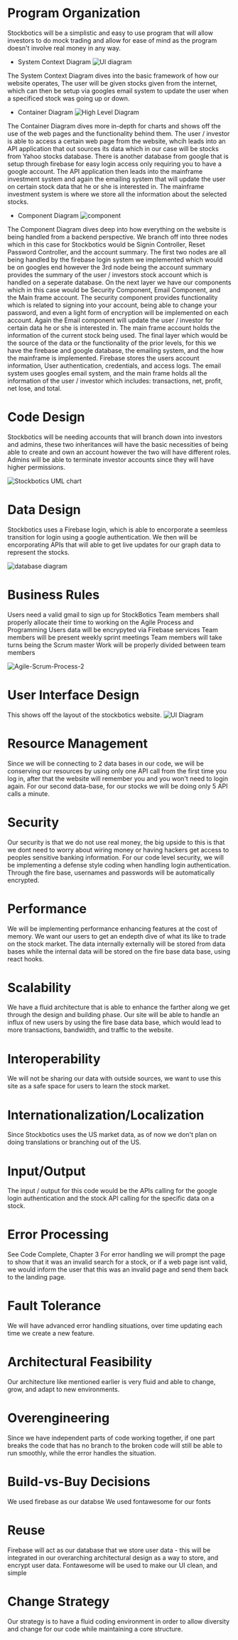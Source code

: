 
# Program Organization

Stockbotics will be a simplistic and easy to use program that will allow investors to do mock trading and allow for ease of mind as the program doesn't involve real money in any way.

- System Context Diagram
![UI diagram](https://user-images.githubusercontent.com/44210814/108262352-d291b500-7132-11eb-8ea7-6e9246d30d6f.png)

The System Context Diagram dives into the basic framework of how our website operates, The user will be given stocks given from the internet, which can then be setup via googles email system to update the user when a specificed stock was going up or down.

 - Container Diagram
![High Level Diagram](https://user-images.githubusercontent.com/44210814/107901700-54ef5e80-6f12-11eb-9e35-3f53727e791a.png)

The Container Diagram dives more in-depth for charts and shows off the use of the web pages and the functionality behind them. The user / investor is able to access a certain web page from the website, whcih leads into an API application that out sources its data which in our case will be stocks from Yahoo stocks database. There is another database from google that is setup through firebase for easy login access only requiring you to have a google account. The API application then leads into the mainframe investment system and again the emailing system that will update the user on certain stock data that he or she is interested in. The mainframe investment system is where we store all the information about the selected stocks.


 - Component Diagram
![component](https://user-images.githubusercontent.com/44210814/108637508-fb7ab880-7458-11eb-8b9f-d4585c1cfe60.png)

The Component Diagram dives deep into how everything on the website is being handled from a backend perspective. We branch off into three nodes which in this case for Stockbotics would be Signin Controller, Reset Password Controller, and the account summary. The first two nodes are all being handled by the firebase login system we implemented which would be on googles end however the 3rd node being the account summary provides the summary of the user / investors stock account which is handled on a seperate database. On the next layer we have  our components which in this case would be Security Component, Email Component, and the Main frame account. The security component provides functionality which is related to signing into your account, being able to change your password, and even a light form of encryption will be implemented on each account. Again the Email component will update the user / investor for certain data he or she is interested in. The main frame account holds the information of the current stock being used. The final layer which would be the source of the data or the functionality of the prior levels, for this we have the firebase and google database, the emailing system, and the how the mainframe is implemented. Firebase stores the users account information, User authentication, credentials, and access logs. The email system uses googles email system, and the main frame holds all the information of the user / investor which includes: transactions, net, profit, net lose, and total.



# Code Design

Stockbotics will be needing accounts that will branch down into investors and admins, these two inheritances will have the basic necessities of being able to create and own an account however the two will have different roles. Admins will be able to terminate investor accounts since they will have higher permissions. 

![Stockbotics UML chart](https://user-images.githubusercontent.com/44210814/107885090-40857480-6ec6-11eb-9475-177df7dc27b7.png)

# Data Design

Stockbotics uses a Firebase login, which is able to encorporate a seemless transition for login using a google authentication. We then will be encorporating APIs that will able to get live updates for our graph data to represent the stocks.

![database diagram](https://user-images.githubusercontent.com/44210814/107887536-c8727b00-6ed4-11eb-8efa-af64ec06b15e.png)

# Business Rules

Users need a valid gmail to sign up for StockBotics
Team members shall properly allocate their time to working on the Agile Process and Programming
Users data will be encrypyted via Firebase services
Team members will be present weekly sprint meetings
Team members will take turns being the Scrum master
Work will be properly divided between team members

![Agile-Scrum-Process-2](https://user-images.githubusercontent.com/44210814/107902079-65540900-6f13-11eb-9ff4-a9fcc8d2423f.png)


# User Interface Design
 
This shows off the layout of the stockbotics website.
![UI Diagram](https://user-images.githubusercontent.com/44210814/108638647-3af7d380-745e-11eb-9722-de923324d871.png)


# Resource Management

Since we will be connecting to 2 data bases in our code, we will be conserving our resources by using only one API call from the first time you log in, after that the website will remember you and you won't need to login again. For our second data-base, for our stocks we will be doing only 5 API calls a minute.

# Security


Our security is that we do not use real money, the big upside to this is that we dont need to worry about wiring money or having hackers get access to peoples sensitive banking information. For our code level security, we will be implementing a defense style coding when handling login authentication. Through the fire base, usernames and passwords will be automatically encrypted.

# Performance

We will be implementing performance enhancing features at the cost of memory. We want our users to get an endepth dive of what its like to trade on the stock market. The data internally externally will be stored from data bases while the internal data will be stored on the fire base data base, using react hooks.

# Scalability

We have a fluid architecture that is able to enhance the farther along we get through the design and building phase. Our site will be able to handle an influx of new users by using the fire base data base, which would lead to more transactions, bandwidth, and traffic to the website.

# Interoperability

We will not be sharing our data with outside sources, we want to use this site as a safe space for users to learn the stock market.

# Internationalization/Localization

Since Stockbotics uses the US market data, as of now we don't plan on doing translations or branching out of the US.

# Input/Output

The input / output for this code would be the APIs calling for the google login authentication and the stock API calling for the specific data on a stock.

# Error Processing

See Code Complete, Chapter 3
For error handling we will prompt the page to show that it was an invalid search for a stock, or if a web page isnt valid, we would inform the user that this was an invalid page and send them back to the landing page.

# Fault Tolerance

We will have advanced error handling situations, over time updating each time we create a new feature.

# Architectural Feasibility

Our architecture like mentioned earlier is very fluid and able to change, grow, and adapt to new environments.

# Overengineering

Since we have independent parts of code working together, if one part breaks the code that has no branch to the broken code will still be able to run smoothly, while the error handles the situation.

# Build-vs-Buy Decisions

We used firebase as our databse
We used fontawesome for our fonts

# Reuse

 Firebase will act as our database that we store user data - this will be integrated in our overarching architectural design as a way to store, and encrypt user data.
Fontawesome will be used to make our UI clean, and simple

# Change Strategy

Our strategy is to have a fluid coding environment in order to allow diversity and change for our code while maintaining a core structure.
